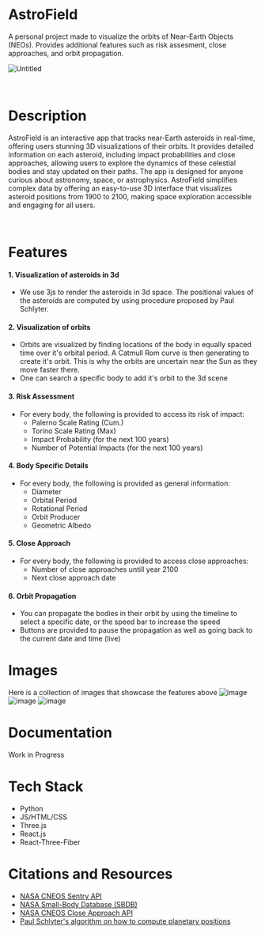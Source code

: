 # AstroField

A personal project made to visualize the orbits of Near-Earth Objects (NEOs). Provides additional features such as risk assesment, close approaches, and orbit propagation.

![Untitled](https://github.com/user-attachments/assets/5912cde5-a052-434a-a11a-5d1fe160c985)

<br>

# Description
AstroField is an interactive app that tracks near-Earth asteroids in real-time, offering users stunning 3D visualizations of their orbits. It provides detailed information on each asteroid, including impact probabilities and close approaches, allowing users to explore the dynamics of these celestial bodies and stay updated on their paths. The app is designed for anyone curious about astronomy, space, or astrophysics. AstroField simplifies complex data by offering an easy-to-use 3D interface that visualizes asteroid positions from 1900 to 2100, making space exploration accessible and engaging for all users.

<br>

# Features

#### 1. Visualization of asteroids in 3d
  - We use 3js to render the asteroids in 3d space. The positional values of the asteroids are computed by using procedure proposed by Paul Schlyter.
#### 2. Visualization of orbits
  - Orbits are visualized by finding locations of the body in equally spaced time over it's orbital period. A Catmull Rom curve is then generating to create it's orbit. This is why the orbits are uncertain near the Sun as they move faster there.
  - One can search a specific body to add it's orbit to the 3d scene
#### 3. Risk Assessment
  - For every body, the following is provided to access its risk of impact:
    - Palerno Scale Rating (Cum.)
    - Torino Scale Rating (Max)
    - Impact Probability (for the next 100 years)
    - Number of Potential Impacts (for the next 100 years)
#### 4. Body Specific Details
  - For every body, the following is provided as general information:
    - Diameter 
    - Orbital Period
    - Rotational Period
    - Orbit Producer
    - Geometric Albedo
#### 5. Close Approach
  - For every body, the following is provided to access close approaches:
    - Number of close approaches untill year 2100
    - Next close approach date
#### 6. Orbit Propagation
  - You can propagate the bodies in their orbit by using the timeline to select a specific date, or the speed bar to increase the speed
  - Buttons are provided to pause the propagation as well as going back to the current date and time (live)

# Images
Here is a collection of images that showcase the features above
![image](https://github.com/user-attachments/assets/f01c43b9-e33a-47bf-aa09-1eee02bc77cc)
![image](https://github.com/user-attachments/assets/c2818f80-e01e-4fd3-9c8b-e42c0eabe947)
![image](https://github.com/user-attachments/assets/b67f86e2-8c4b-4406-8248-da868950472b)

# Documentation
Work in Progress

# Tech Stack
- Python
- JS/HTML/CSS
- Three.js
- React.js
- React-Three-Fiber

# Citations and Resources
- [NASA CNEOS Sentry API](https://cneos.jpl.nasa.gov/sentry/)
- [NASA Small-Body Database (SBDB)](https://ssd.jpl.nasa.gov/tools/sbdb_query.html#!#results)
- [NASA CNEOS Close Approach API](https://cneos.jpl.nasa.gov/ca/)
- [Paul Schlyter's algorithm on how to compute planetary positions](https://stjarnhimlen.se/comp/tutorial.html)





